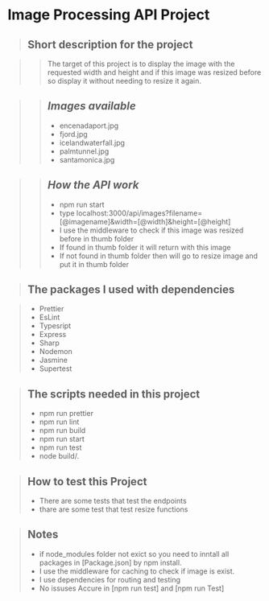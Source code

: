 # Image Processing API Project

> ## **Short description for the project**

> > The target of this project is to display the image with the requested width and height and if this image was resized before so display it without needing to resize it again.

> > ## _Images available_
> >
> > - encenadaport.jpg
> > - fjord.jpg
> > - icelandwaterfall.jpg
> > - palmtunnel.jpg
> > - santamonica.jpg

> > ## _How the API work_
> >
> > - npm run start
> > - type localhost:3000/api/images?filename=[@imagename]&width=[@width]&height=[@height]
> > - I use the middleware to check if this image was resized before in thumb folder
> > - If found in thumb folder it will return with this image
> > - If not found in thumb folder then will go to resize image and put it in thumb folder

> ## The packages I used with dependencies

> - Prettier
> - EsLint
> - Typesript
> - Express
> - Sharp
> - Nodemon
> - Jasmine
> - Supertest

> ## The scripts needed in this project
>
> - npm run prettier
> - npm run lint
> - npm run build
> - npm run start
> - npm run test
> - node build/.

> ## How to test this Project
>
> - There are some tests that test the endpoints
> - thare are some test that test resize functions

> ## Notes
>
> - if node_modules folder not exict so you need to inntall all packages in [Package.json] by npm install.
> - I use the middleware for caching to check if image is exist.
> - I use dependencies for routing and testing
> - No issuses Accure in [npm run test] and [npm run Test]
